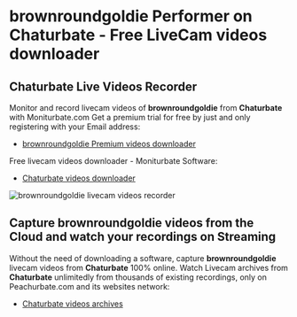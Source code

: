 # brownroundgoldie Performer on Chaturbate - Free LiveCam videos downloader

## Chaturbate Live Videos Recorder

Monitor and record livecam videos of **brownroundgoldie** from **Chaturbate** with Moniturbate.com
Get a premium trial for free by just and only registering with your Email address:
* [brownroundgoldie Premium videos downloader](https://moniturbate.com/request-demo-licence-key.html)

Free livecam videos downloader - Moniturbate Software:
* [Chaturbate videos downloader](https://moniturbate.com/moniturbate-download-software.html)

![brownroundgoldie livecam videos recorder](https://peachurnet.com/templates/moniturbate-software.png)


## Capture brownroundgoldie videos from the Cloud and watch your recordings on Streaming

Without the need of downloading a software, capture **brownroundgoldie** livecam videos from **Chaturbate** 100% online.
Watch Livecam archives from **Chaturbate** unlimitedly from thousands of existing recordings, only on Peachurbate.com and its websites network:
* [Chaturbate videos archives](https://peachurnet.com/)
